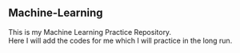 ## Machine-Learning
This is my Machine Learning Practice Repository. 
<br>
Here I will add the codes for me which I will practice in the long run.

